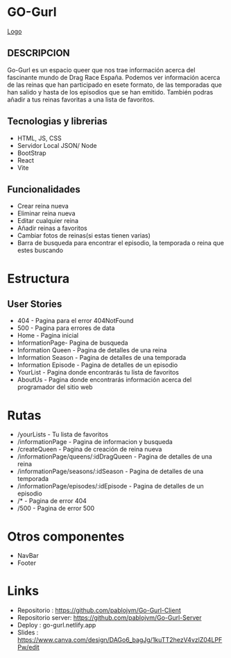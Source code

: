 # GO-Gurl

[Logo](./public/logo.png)

## DESCRIPCION

Go-Gurl es un espacio queer que nos trae información acerca del fascinante mundo de Drag Race España. Podemos ver información acerca de las reinas que han participado en esete formato, de las temporadas que han salido y hasta de los episodios que se han emitido. También podras añadir a tus reinas favoritas a una lista de favoritos.

## Tecnologias y librerias

- HTML, JS, CSS
- Servidor Local JSON/ Node
- BootStrap
- React 
- Vite

## Funcionalidades

- Crear reina nueva
- Eliminar reina nueva
- Editar cualquier reina
- Añadir reinas a favoritos
- Cambiar fotos de reinas(si estas tienen varias)
- Barra de busqueda para encontrar el episodio, la temporada o reina que estes buscando

# Estructura

## User Stories

- 404 - Pagina para el error 404NotFound
- 500 - Pagina para errores de data
- Home - Pagina inicial
- InformationPage- Pagina de busqueda
- Information Queen - Pagina de detalles de una reina
- Information Season - Pagina de detalles de una temporada
- Information Episode - Pagina de detalles de un episodio
- YourList - Pagina donde encontrarás tu lista de favoritos
- AboutUs - Pagina donde encontrarás información acerca del programador del sitio web

# Rutas

- /yourLists - Tu lista de favoritos
- /informationPage - Pagina de informacion y busqueda
- /createQueen - Pagina de creación de reina nueva
- /informationPage/queens/:idDragQueen - Pagina de detalles de una reina
- /informationPage/seasons/:idSeason - Pagina de detalles de una temporada
- /informationPage/episodes/:idEpisode - Pagina de detalles de un episodio
- /* - Pagina de error 404
- /500 - Pagina de error 500

# Otros componentes

- NavBar
- Footer

# Links

- Repositorio : https://github.com/pablojvm/Go-Gurl-Client
- Repositorio server: https://github.com/pablojvm/Go-Gurl-Server 
- Deploy : go-gurl.netlify.app
- Slides : https://www.canva.com/design/DAGo6_bagJg/1kuTT2hezV4vzlZ04LPFPw/edit